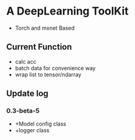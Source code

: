 # A DeepLearning ToolKit

- Torch and mxnet Based

## Current Function

- calc acc
- batch data for convenience way 
- wrap list to tensor/ndarray

## Update log

### 0.3-beta-5

- +Model config class
- +logger class
